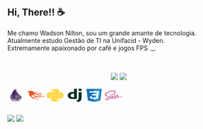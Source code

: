 ## Hi, There!! :coffee:
 Me chamo Wadson Nilton, sou um grande amante de tecnologia. Atualmente estudo Gestão de TI na Unifacid - Wyden.<br>
 Extremamente apaixonado por café e jogos FPS ._.
 <br>
 <br>
 <br>
<div align="center">
  <img src = "https://github-readme-stats.vercel.app/api?username=imWadson&show_icons=true&theme=great-gatsby" width = 400>
  <img src = "https://github-readme-streak-stats.herokuapp.com?user=imWadson&theme=great-gatsby&hide_border=true" width = 400>
  
  
</div>
<div style="display: inline_block"><br>
  <img align="center" alt="Wad-Phoenix" height="30" width="40" src="https://raw.githubusercontent.com/devicons/devicon/master/icons/elixir/elixir-original.svg">
  <img align="center" alt="Wad-iex" height="30" width="40" src="https://raw.githubusercontent.com/devicons/devicon/master/icons/phoenix/phoenix-original.svg">
  <img align="center" alt="Wad-Py" height="30" width="40" src="https://raw.githubusercontent.com/devicons/devicon/master/icons/python/python-plain.svg">
  <img align="center" alt="Wad-django" height="30" width="40" src="https://raw.githubusercontent.com/devicons/devicon/master/icons/django/django-plain.svg">
  <img align="center" alt="Wad-CSS" height="30" width="40" src="https://raw.githubusercontent.com/devicons/devicon/master/icons/css3/css3-original.svg">
  <img align="center" alt="Wad-SASS" height="30" width="40" src="https://raw.githubusercontent.com/devicons/devicon/master/icons/sass/sass-original.svg">
</div>
  
  ##
 
<div> 
  <a href = "niiltonsk8@gmail.com"><img src="https://img.shields.io/badge/-Gmail-f09600?style=for-the-badge&logo=Gmail&logoColor=FFFFFF&link=www.linkedin.com/in/imWadson"/></a>
  <a href = "niiltonsk8@gmail.com"><img src="https://img.shields.io/badge/-linkedin-f09600?style=for-the-badge&logo=linkedin&logoColor=FFFFFF&link=www.linkedin.com/in/imWadson"/></a>
 
 
</div>


